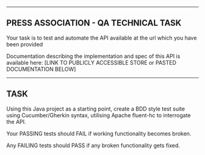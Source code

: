 -------------------------------------
PRESS ASSOCIATION - QA TECHNICAL TASK
-------------------------------------

Your task is to test and automate the API available at the url which you have been provided

Documentation describing the implementation and spec of this API is available here: [LINK TO PUBLICLY ACCESSIBLE STORE or PASTED DOCUMENTATION BELOW]


----
TASK
----

Using this Java project as a starting point, create a BDD style test suite using Cucumber/Gherkin syntax, utilising Apache fluent-hc to interrogate the API.

Your PASSING tests should FAIL if working functionality becomes broken.

Any FAILING tests should PASS if any broken functionality gets fixed.